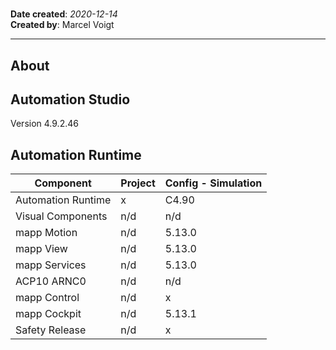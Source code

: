 # <Project Name>
**Date created**: *2020-12-14*  
**Created by**: Marcel Voigt

---
## About
<Description of the Automation Studio project>

## Automation Studio
Version 4.9.2.46 

## Automation Runtime

Component 				| Project 			| Config - Simulation	
------------------------|-------------------|-----------------------
Automation Runtime		| x					| C4.90 
Visual Components		| n/d 				| n/d 
mapp Motion 			| n/d 				| 5.13.0 
mapp View 				| n/d 				| 5.13.0 
mapp Services 			| n/d 				| 5.13.0
ACP10 ARNC0				| n/d 				| n/d 
mapp Control 			| n/d 				| x 
mapp Cockpit 			| n/d 				| 5.13.1 
Safety Release 			| n/d 				| x 
